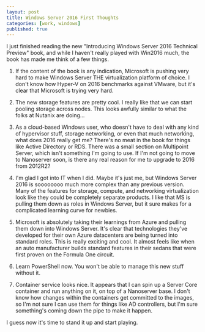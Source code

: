 ```yaml
---
layout: post
title: Windows Server 2016 First Thoughts
categories: [work, windows]
published: true
---
```


I just finished reading the new "Introducing Windows Server 2016 Technical Preview" book, and while I haven't really played with Win2016 much, the book has made me think of a few things.

1. If the content of the book is any indication, Microsoft is pushing very hard to make Windows Server THE virtualization platform of choice.  I don't know how Hyper-V on 2016 benchmarks against VMware, but it's clear that Microsoft is trying very hard.

2. The new storage features are pretty cool.   I really like that we can start pooling storage across nodes.   This looks awfully similar to what the folks at Nutanix are doing...

3. As a cloud-based Windows user, who doesn't have to deal with any kind of hypervisor stuff, storage networking, or even that much networking, what does 2016 really get me?  There's no meat in the book for things like Active Directory or RDS.  There was a small section on Multipoint Server, which isn't something I'm going to use.  If I'm not going to move to Nanoserver soon, is there any real reason for me to upgrade to 2016 from 2012R2?

4. I'm glad I got into IT when I did.  Maybe it's just me, but Windows Server 2016 is soooooooo much more complex than any previous version.  Many of the features for storage, compute, and networking virtualization look like they could be completely separate products.  I like that MS is pulling them down as roles in Windows Server, but it sure makes for a complicated learning curve for newbies.  

5. Microsoft is absolutely taking their learnings from Azure and pulling them down into Windows Server.  It's clear that technologies they've developed for their own Azure datacenters are being turned into standard roles.   This is really exciting and cool.   It almost feels like when an auto manufacturer builds standard features in their sedans that were first proven on the Formula One circuit.

6. Learn PowerShell now.  You won't be able to manage this new stuff without it.

7. Container service looks nice.  It appears that I can spin up a Server Core container and run anything on it, on top of a Nanoserver base.  I don't know how changes within the containers get committed to the images, so I'm not sure I can use them for things like AD controllers, but I'm sure something's coming down the pipe to make it happen.  

I guess now it's time to stand it up and start playing.  